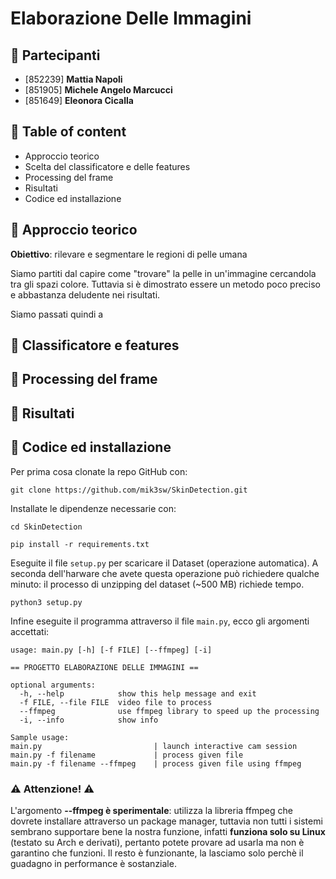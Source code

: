 # Elaborazione Delle Immagini 

## 👥 Partecipanti 
* [852239] **Mattia Napoli**
* [851905] **Michele Angelo Marcucci**
* [851649] **Eleonora Cicalla**


## 🔹 Table of content

* Approccio teorico
* Scelta del classificatore e delle features
* Processing del frame
* Risultati
* Codice ed installazione

## 🔸 Approccio teorico

**Obiettivo**: rilevare e segmentare le regioni di pelle umana

Siamo partiti dal capire come "trovare" la pelle in un'immagine cercandola tra gli spazi colore. Tuttavia si è dimostrato essere un metodo poco preciso e abbastanza deludente nei risultati.

Siamo passati quindi a



## 🔸 Classificatore e features

## 🔸 Processing del frame

## 🔸 Risultati

## 🔸 Codice ed installazione

Per prima cosa clonate la repo GitHub con:

```
git clone https://github.com/mik3sw/SkinDetection.git
```

Installate le dipendenze necessarie con:

```
cd SkinDetection

pip install -r requirements.txt
```

Eseguite il file <code>setup.py</code> per scaricare il Dataset (operazione automatica). A seconda dell'harware che avete questa operazione può richiedere qualche minuto: il processo di unzipping del dataset (~500 MB) richiede tempo.

```
python3 setup.py
```

Infine eseguite il programma attraverso il file <code>main.py</code>, ecco gli argomenti accettati:

```
usage: main.py [-h] [-f FILE] [--ffmpeg] [-i]

== PROGETTO ELABORAZIONE DELLE IMMAGINI ==

optional arguments:
  -h, --help            show this help message and exit
  -f FILE, --file FILE  video file to process
  --ffmpeg              use ffmpeg library to speed up the processing
  -i, --info            show info

Sample usage:
main.py                         | launch interactive cam session
main.py -f filename             | process given file
main.py -f filename --ffmpeg    | process given file using ffmpeg
```
### ⚠️ Attenzione! ⚠️
L'argomento **--ffmpeg è sperimentale**: utilizza la libreria ffmpeg che dovrete installare attraverso un package manager, tuttavia non tutti i sistemi sembrano supportare bene la nostra funzione, infatti **funziona solo su Linux** (testato su Arch e derivati), pertanto potete provare ad usarla ma non è garantino che funzioni. Il resto è funzionante, la lasciamo solo perchè il guadagno in performance è sostanziale.
